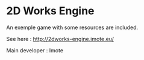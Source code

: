 2D Works Engine
=======

An exemple game with some resources are included.

See here : http://2dworks-engine.imote.eu/

Main developer : Imote
